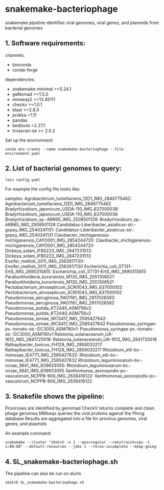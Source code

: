 # snakemake-bacteriophage
snakemake pipeline identifies viral genomes, viral genes, and plasmids from bacterial genomes

## 1. Software requirements:
channels:
  - bioconda
  - conda-forge

dependencies:
  - snakemake-minimal >=5.24.1
  - geNomad >=1.5.0
  - mmseqs2 >=13.45111
  - checkv >=1.0.1
  - blast >=2.6.0
  - prokka =1.11
  - pandas
  - bedtools =2.27.1
  - trnascan-se >= 2.0.2
 
Set up the environment:
```
conda env create --name snakemake-bacteriophage --file environment.yaml
```

## 2. List of bacterial genomes to query:
```
less config.yaml
```
For example the config file looks like:

samples:
     Agrobacterium_tumefaciens_12D1_IMG_2846775462: Agrobacterium_tumefaciens_12D1_IMG_2846775462
     Bradyrhizobium_japonicum_USDA-110_IMG_637000038: Bradyrhizobium_japonicum_USDA-110_IMG_637000038
     Bradyrhizobium_sp.-ARR65_IMG_2508501128: Bradyrhizobium_sp.-ARR65_IMG_2508501128
     Candidatus-Liberibacter_asiaticus-str.-gxpsy_IMG_2540341131: Candidatus-Liberibacter_asiaticus-str.-gxpsy_IMG_2540341131
     Clavibacter_michiganensis-michiganensis_CAYO001_IMG_2854244720: Clavibacter_michiganensis-michiganensis_CAYO001_IMG_2854244720
     Dickeya_solani_IFB0223_IMG_2847231513: Dickeya_solani_IFB0223_IMG_2847231513
     Ensifer_meliloti_2011_IMG_2562617130: Ensifer_meliloti_2011_IMG_2562617130
     Escherichia_coli_ST131-ErtS_IMG_2690315815: Escherichia_coli_ST131-ErtS_IMG_2690315815
     Paraburkholderia_kururiensis_M130_IMG_2551306521: Paraburkholderia_kururiensis_M130_IMG_2551306521
     Pectobacterium_atrosepticum_SCRI1043_IMG_637000102: Pectobacterium_atrosepticum_SCRI1043_IMG_637000102
     Pseudomonas_aeruginosa_PAO1161_IMG_2917026592: Pseudomonas_aeruginosa_PAO1161_IMG_2917026592
     Pseudomonas_putida_KT2440_ASM756v2: Pseudomonas_putida_KT2440_ASM756v2
     Pseudomonas_simiae_WCS417_IMG_2585427642: Pseudomonas_simiae_WCS417_IMG_2585427642
     Pseudomonas_syringae-pv.-tomato-str.-DC3000_ASM780v1: Pseudomonas_syringae-pv.-tomato-str.-DC3000_ASM780v1
     Ralstonia_solanacearum_UA-1612_IMG_2841725018: Ralstonia_solanacearum_UA-1612_IMG_2841725018
     Rathayibacter_toxicus_FH128_IMG_2858033217: Rathayibacter_toxicus_FH128_IMG_2858033217
     Rhizobium_etli-bv.-mimosae_IE4771_IMG_2585427632: Rhizobium_etli-bv.-mimosae_IE4771_IMG_2585427632
     Rhizobium_leguminosarum-bv.-viciae_3841_IMG_639633055: Rhizobium_leguminosarum-bv.-viciae_3841_IMG_639633055
     Xanthomonas_axonopodis-pv.-vasculorum_NCPPB-900_IMG_2636416122: Xanthomonas_axonopodis-pv.-vasculorum_NCPPB-900_IMG_2636416122


## 3. Snakefile shows the pipeline:
Proviruses are identified by genomad
CheckV returns complete and clean phage genomes
MMseqs queries the viral proteins against the Phrog database
Results are aggregated into a file for provirus genomes, viral genes, and plasmids

An example command:
```
snakemake --cluster "sbatch -n 1 --qos=regular --constraint=cpu -t 1:00:00" --default-resources --jobs 1 --rerun-incomplete --keep-going
```

## 4. SL_snakemake-bacteriophage.sh
The pipeline can also be run on slurm
```
sbatch SL_snakemake-bacteriophage.sh
```

